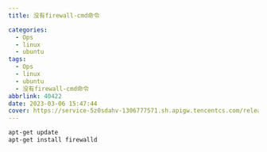 ```yaml
---
title: 没有firewall-cmd命令

categories:
  - Ops
  - linux
  - ubuntu
tags:
  - Ops
  - linux
  - ubuntu
  - 没有firewall-cmd命令
abbrlink: 40422
date: 2023-03-06 15:47:44
cover: https://service-5z0sdahv-1306777571.sh.apigw.tencentcs.com/release/?uuid=68bb39bb4df6481a950a80bfd6a7b108
---
```


```bash
apt-get update
apt-get install firewalld
```